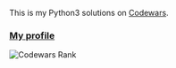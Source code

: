 This is my Python3 solutions on [Codewars](https://www.codewars.com/).

### [My profile](https://www.codewars.com/users/JakubDotPy)
![Codewars Rank](https://www.codewars.com/users/JakubDotPy/badges/large)
